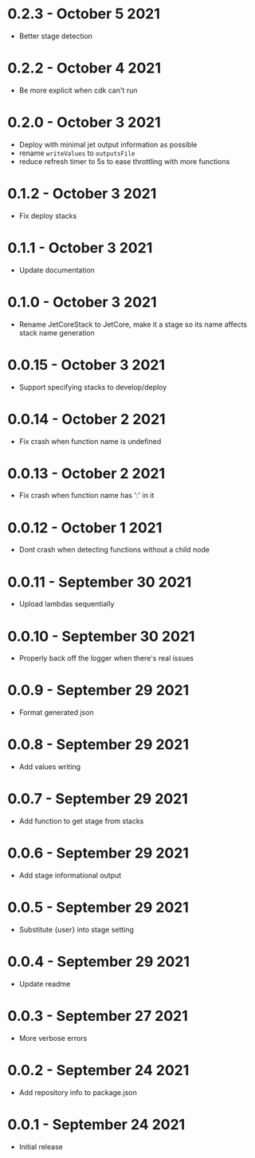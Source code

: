 
# 0.2.3 - October 5 2021
- Better stage detection
# 0.2.2 - October 4 2021
- Be more explicit when cdk can't run
# 0.2.0 - October 3 2021
- Deploy with minimal jet output information as possible
- rename `writeValues` to `outputsFile`
- reduce refresh timer to 5s to ease throttling with more functions
# 0.1.2 - October 3 2021
- Fix deploy stacks
# 0.1.1 - October 3 2021
- Update documentation
# 0.1.0 - October 3 2021
- Rename JetCoreStack to JetCore, make it a stage so its name affects stack name generation
# 0.0.15 - October 3 2021
- Support specifying stacks to develop/deploy
# 0.0.14 - October 2 2021
- Fix crash when function name is undefined
# 0.0.13 - October 2 2021
- Fix crash when function name has ':' in it
# 0.0.12 - October 1 2021
- Dont crash when detecting functions without a child node
# 0.0.11 - September 30 2021
- Upload lambdas sequentially
# 0.0.10 - September 30 2021
- Properly back off the logger when there's real issues
# 0.0.9 - September 29 2021
- Format generated json
# 0.0.8 - September 29 2021
- Add values writing
# 0.0.7 - September 29 2021
- Add function to get stage from stacks
# 0.0.6 - September 29 2021
- Add stage informational output
# 0.0.5 - September 29 2021
- Substitute {user} into stage setting
# 0.0.4 - September 29 2021
- Update readme
# 0.0.3 - September 27 2021
- More verbose errors
# 0.0.2 - September 24 2021
- Add repository info to package.json
# 0.0.1 - September 24 2021
- Initial release